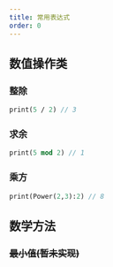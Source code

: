 ```yaml
---
title: 常用表达式
order: 0
---
```


## 数值操作类

### 整除

```pascal
print(5 / 2) // 3

```

### 求余

```pascal
print(5 mod 2) // 1

```

### 乘方

```pascal
print(Power(2,3):2) // 8

```

## 数学方法

### ~~最小值(暂未实现)~~
